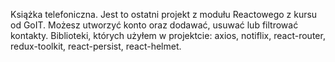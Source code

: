Książka telefoniczna. Jest to ostatni projekt z modułu Reactowego z kursu od GoIT. 
Możesz utworzyć konto oraz dodawać, usuwać lub filtrować kontakty.
Biblioteki, których użyłem w projektcie:
axios,
notiflix,
react-router,
redux-toolkit,
react-persist,
react-helmet.